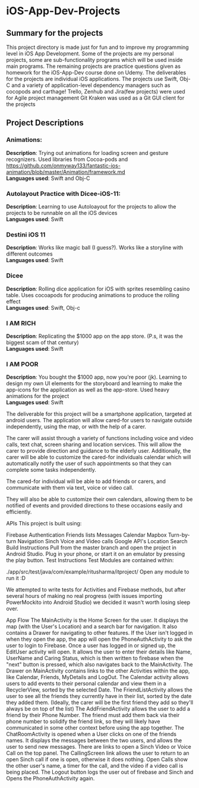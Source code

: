 # iOS-App-Dev-Projects

## Summary for the projects

This project directory is made just for fun and to improve my programming level in iOS App Development. Some of the projects are my personal projects, some are sub-functionality programs which will be used inside main programs. The remaining projects are practice questions given as homework for the iOS-App-Dev course done on Udemy.
The deliverables for the projects are individual iOS applications. 
The projects use Swift, Obj-C and a variety of application-level dependency managers such as cocopods and carthage!
Trello, Zenhub and Jira(few projects) were used for Agile project management
Git Kraken was used as a Git GUI client for the projects

## Project Descriptions

### Animations: 
**Description**: Trying out animations for loading screen and gesture recognizers. Used libraries from Cocoa-pods and https://github.com/onmyway133/fantastic-ios-animation/blob/master/Animation/framework.md<br/>
**Languages used**: Swift and Obj-C

### Autolayout Practice with Dicee-iOS-11: 
**Description**: Learning to use Autoloayout for the projects to allow the projects to be runnable on all the iOS devices<br/>
**Languages used**: Swift

### Destini iOS 11
**Description**: Works like magic ball (I guess?). Works like a storyline with different outcomes<br/>
**Languages used**: Swift

### Dicee
**Description**: Rolling dice application for iOS with sprites resembling casino table. Uses cocoapods for producing animations to produce the rolling effect<br/>
**Languages used**: Swift, Obj-c

### I AM RICH
**Description**: Replicating the $1000 app on the app store. (P.s, it was the biggest scam of that century)<br/>
**Languages used**: Swift

### I AM POOR
**Description**: You bought the $1000 app, now you're poor (jk). Learning to design my own UI elements for the storyboard and learning to make the app-icons for the application as well as the app-store. Used heavy animations for the project<br/>
**Languages used**: Swift







The deliverable for this project will be a smartphone application, targeted at android users. The application will allow cared-for users to navigate outside independently, using the map, or with the help of a carer.

The carer will assist through a variety of functions including voice and video calls, text chat, screen sharing and location services. This will allow the carer to provide direction and guidance to the elderly user. Additionally, the carer will be able to customize the cared-for individuals calendar which will automatically notify the user of such appointments so that they can complete some tasks independently.

The cared-for individual will be able to add friends or carers, and communicate with them via text, voice or video call.

They will also be able to customize their own calendars, allowing them to be notified of events and provided directions to these occasions easily and efficiently.

APIs
This project is built using:

Firebase
Authentication
Friends lists
Messages
Calendar
Mapbox
Turn-by-turn Navigation
Sinch
Voice and Video calls
Google API's
Location Search
Build Instructions
Pull from the master branch and open the project in Android Studio.
Plug in your phone, or start it on an emulator by pressing the play button.
Test Instructions
Test Modules are contained within:

./app/src/test/java/com/example/ritusharma/itproject/
Open any module to run it :D

We attempted to write tests for Activities and Firebase methods, but after several hours of making no real progress (with issues importing PowerMockito into Android Studio) we decided it wasn't worth losing sleep over.

App Flow
The MainActivity is the Home Screen for the user. It displays the map (with the User's Location) and a search bar for navigation. It also contains a Drawer for navigating to other features.
If the User isn't logged in when they open the app, the app will open the PhoneAuthActivity to ask the user to login to Firebase.
Once a user has logged in or signed up, the EditUser activity will open. It allows the user to enter their details like Name, UserName and Caring Status, which is then written to firebase when the "next" button is pressed, which also navigates back to the MainActivity.
The Drawer on MainActivity contains links to the other Activities within the app, like Calendar, Friends, MyDetails and LogOut.
The Calendar activity allows users to add events to their personal calendar and view them in a RecyclerView, sorted by the selected Date.
The FriendListActivity allows the user to see all the friends they currently have in their list, sorted by the date they added them. (Ideally, the carer will be the first friend they add so they'll always be on top of the list)
The AddFriendActivity allows the user to add a friend by their Phone Number. The friend must add them back via their phone number to solidify the friend link, so they will likely have communicated in some other context before using the app together.
The ChatRoomActivity is opened when a User clicks on one of the friends names. It displays the messages between the two users, and allows the user to send new messages. There are links to open a Sinch Video or Voice Call on the top panel.
The CallingScreen link allows the user to return to an open Sinch call if one is open, otherwise it does nothing.
Open Calls show the other user's name, a timer for the call, and the video if a video call is being placed.
The Logout button logs the user out of firebase and Sinch and Opens the PhoneAuthActivity again.

